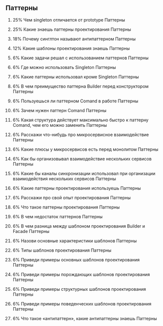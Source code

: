 
## Паттерны

1. 25% Чем singleton отличается от prototype Паттерны

2. 25% Какие знаешь паттерны проектирования Паттерны

3. 18% Почему синглтон называют антипаттерном Паттерны

4. 12% Какие шаблоны проектирования знаешь Паттерны

5. 6% Какие задачи решал с использованием паттернов Паттерны

6. 6% Где можно использовать Singleton Паттерны

7. 6% Какие паттерны использовал кроме Singleton Паттерны

8. 6% В чем преимущество паттерна Builder перед конструктором Паттерны

9. 6% Пользуешься ли паттерном Comand в работе Паттерны

10. 6% Зачем нужен паттерн Comand Паттерны

11. 6% Какая структура действует максимально быстро к паттерну Comand, чем его
    можно
    заменить Паттерны

12. 6% Расскажи что-нибудь про микросервисное взаимодействие Паттерны

13. 6% Какие плюсы у микросервисов есть перед монолитом Паттерны

14. 6% Как бы организовывал взаимодействие нескольких сервисов Паттерны

15. 6% Какие бы каналы синхронизации использовал при организации взаимодействия
    нескольких сервисов Паттерны
16. 6% Какие паттерны проектирования используешь Паттерны

17. 6% Расскажи про свой опыт проектирования Паттерны

18. 6% Что такое паттерны проектирования Паттерны

19. 6% В чем недостаток паттернов Паттерны

20. 6% В чем разница между шаблоном проектирования Builder и Facade Паттерны

21. 6% Назови основные характеристики шаблонов Паттерны

22. 6% Типы шаблонов проектирования Паттерны

23. 6% Приведи примеры основных шаблонов проектирования Паттерны

24. 6% Приведи примеры порождающих шаблонов проектирования Паттерны

25. 6% Приведи примеры структурных шаблонов проектирования Паттерны

26. 6% Приведи примеры поведенческих шаблонов проектирования Паттерны

27. 6% Что такое «антипаттерн», какие антипаттерны знаешь Паттерны

